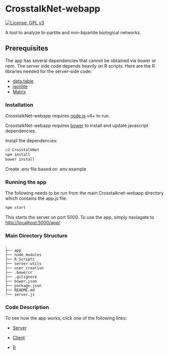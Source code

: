 # CrosstalkNet-webapp

[![License: GPL v3](https://img.shields.io/badge/License-GPL%20v3-blue.svg)](https://www.gnu.org/licenses/gpl-3.0)


A tool to analyze bi-partite and non-bipartite biological networks.

## Prerequisites

The app has several dependencies that cannot be obtained via bower or npm.
The server side code depends heavily on R scripts. Here are the R libraries needed for the server-side code:

* [data.table]
* [jsonlite]
* [Matrix]

### Installation

CrosstalkNet-webapp requires [node.js](https://nodejs.org/) v4+ to run.

CrosstalkNet-webapp requires [bower](https://bower.io) to install and update javascript dependencies.

Install the dependencies:

```sh
cd CrosstalkNet
npm install
bower install
```

Create .env file based on .env.example

### Running the app

The following needs to be run from the main Crosstalknet-webapp directory which contains the app.js file.

```sh
npm start
```

This starts the server on port 5000. To use the app, simply naviagate to [http://localhost:5000/app/](http://localhost:5000/app/)

### Main Directory Structure

```
.
├── app
├── node_modules
├── R_Scripts
├── server-utils
├── user_creation
├── .bowercc
├── .gitignore
├── bower.json
├── package.json
├── README.md
└── server.js
```

### Code Description

To see how the app works, click one of the following links:

* [Server](docs/server.md)
* [Client](docs/client.md)
* [R](docs/r.md)

   [data.table]: <https://cran.r-project.org/web/packages/data.table/index.html>
   [jsonlite]: <https://cran.r-project.org/web/packages/jsonlite/index.html>
   [Matrix]: <https://cran.r-project.org/web/packages/Matrix/index.html>